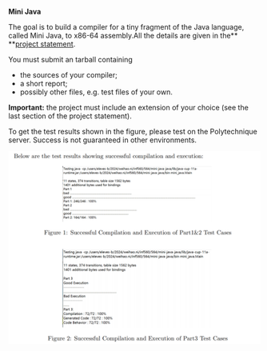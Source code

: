 

**Mini Java**

The goal is to build a compiler for a tiny fragment of the Java language, called Mini Java, to x86-64 assembly.All the details are given in the** **[project statement](https://www.enseignement.polytechnique.fr/informatique/CSC_52064/projet/mini-java-v2.pdf).

 You must submit an tarball containing

* the sources of your compiler;
* a short report;
* possibly other files, e.g. test files of your own.

**Important:** the project must include an extension of your choice (see the last section of the project statement).

To get the test results shown in the figure, please test on the Polytechnique server. Success is not guaranteed in other environments.

![1742067829159](image/readme/1742067829159.png)
